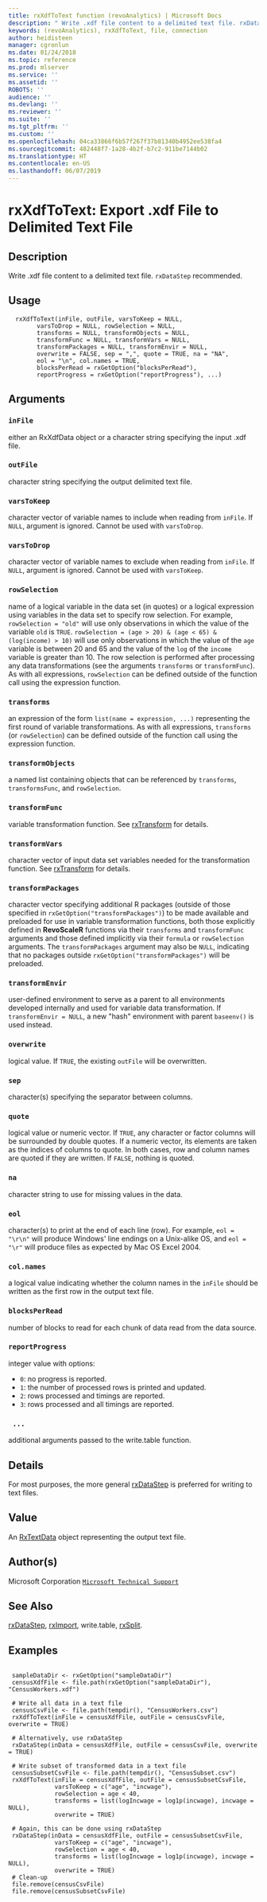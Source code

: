 ```yaml
---
title: rxXdfToText function (revoAnalytics) | Microsoft Docs
description: " Write .xdf file content to a delimited text file. rxDataStep recommended. "
keywords: (revoAnalytics), rxXdfToText, file, connection
author: heidisteen
manager: cgronlun
ms.date: 01/24/2018
ms.topic: reference
ms.prod: mlserver
ms.service: ''
ms.assetid: ''
ROBOTS: ''
audience: ''
ms.devlang: ''
ms.reviewer: ''
ms.suite: ''
ms.tgt_pltfrm: ''
ms.custom: ''
ms.openlocfilehash: 04ca33866f6b57f267f37b81340b4952ee538fa4
ms.sourcegitcommit: 482448f7-1a28-4b2f-b7c2-911be7144b02
ms.translationtype: HT
ms.contentlocale: en-US
ms.lasthandoff: 06/07/2019
---
```

 # <a name="rxxdftotext-export-xdf-file-to-delimited-text-file"></a>rxXdfToText: Export .xdf File to Delimited Text File 
 ## <a name="description"></a>Description

Write .xdf file content to a delimited text file. `rxDataStep` recommended.


 ## <a name="usage"></a>Usage

```   
  rxXdfToText(inFile, outFile, varsToKeep = NULL, 
        varsToDrop = NULL, rowSelection = NULL, 
        transforms = NULL, transformObjects = NULL,
        transformFunc = NULL, transformVars = NULL,  
        transformPackages = NULL, transformEnvir = NULL, 
        overwrite = FALSE, sep = ",", quote = TRUE, na = "NA", 
        eol = "\n", col.names = TRUE,
        blocksPerRead = rxGetOption("blocksPerRead"),
        reportProgress = rxGetOption("reportProgress"), ...) 

```

 ## <a name="arguments"></a>Arguments



 ### `inFile`
 either an RxXdfData object or a character string specifying the input .xdf file. 



 ### `outFile`
 character string specifying the output delimited text file. 



 ### `varsToKeep`
 character vector of variable names to include when reading from `inFile`. If `NULL`, argument is ignored. Cannot be used with `varsToDrop`. 



 ### `varsToDrop`
 character vector of variable names to exclude when reading from `inFile`. If `NULL`, argument is ignored. Cannot be used with `varsToKeep`. 



 ### `rowSelection`
 name of a logical variable in the data set (in quotes) or a logical expression using variables in the data set to specify row selection.  For example, `rowSelection = "old"` will use only observations in which the value of the variable `old` is `TRUE`.  `rowSelection = (age > 20) & (age < 65) & (log(income) > 10)` will use only observations in which the value of the `age` variable is between 20 and 65 and the value of the `log` of the `income` variable is greater than 10.  The row selection is performed after processing any data transformations  (see the arguments `transforms` or `transformFunc`). As with all expressions, `rowSelection` can be defined outside of the function  call using the expression function. 



 ### `transforms`
 an expression of the form `list(name = expression, ...)` representing the first round of variable transformations. As with all expressions, `transforms` (or `rowSelection`)  can be defined outside of the function call using the expression function. 



 ### `transformObjects`
 a named list containing objects that can be referenced by `transforms`, `transformsFunc`, and `rowSelection`. 



 ### `transformFunc`
 variable transformation function. See [rxTransform](rxTransform.md) for details. 



 ### `transformVars`
 character vector of input data set variables needed for the transformation function. See [rxTransform](rxTransform.md) for details. 



 ### `transformPackages`
 character vector specifying additional R packages (outside of those specified in `rxGetOption("transformPackages")`) to be made available and  preloaded for use in variable transformation functions, both those explicitly defined in **RevoScaleR** functions via their `transforms` and `transformFunc` arguments and those  defined implicitly via their `formula` or `rowSelection` arguments.  The `transformPackages` argument may also be `NULL`,  indicating that no packages outside `rxGetOption("transformPackages")` will be preloaded. 



 ### `transformEnvir`
 user-defined environment to serve as a parent to  all environments developed internally and used for variable data transformation. If `transformEnvir = NULL`, a new "hash" environment with parent `baseenv()` is used instead. 



 ### `overwrite`
 logical value. If `TRUE`, the existing `outFile` will be overwritten. 



 ### `sep`
 character(s) specifying the separator between columns. 



 ### `quote`
 logical value or numeric vector. If `TRUE`, any character or factor columns will be surrounded by double quotes. If a numeric vector, its elements are taken as the indices of columns to quote. In both cases, row and column names are quoted if they are written. If `FALSE`, nothing is quoted. 



 ### `na`
 character string to use for missing values in the data. 



 ### `eol`
 character(s) to print at the end of each line (row). For example, `eol = "\r\n"` will produce Windows' line endings on a Unix-alike OS, and `eol = "\r"` will produce files as expected by Mac OS Excel 2004. 



 ### `col.names`
 a logical value indicating whether the column names in the `inFile` should be written as the first row in the output text file. 



 ### `blocksPerRead`
 number of blocks to read for each chunk of data read from the data source. 



 ### `reportProgress`
 integer value with options:  
*   `0`: no progress is reported. 
*   `1`: the number of processed rows is printed and updated. 
*   `2`: rows processed and timings are reported. 
*   `3`: rows processed and all timings are reported. 




 ### ` ...`
 additional arguments passed to the write.table function. 



 ## <a name="details"></a>Details

For most purposes, the more general [rxDataStep](rxDataStep.md) is preferred for writing to text files.


 ## <a name="value"></a>Value

An [RxTextData](RxTextData.md) object representing the output text file.


 ## <a name="authors"></a>Author(s)
 Microsoft Corporation [`Microsoft Technical Support`](https://go.microsoft.com/fwlink/?LinkID=698556&clcid=0x409)


 ## <a name="see-also"></a>See Also

[rxDataStep](rxDataStep.md), [rxImport](rxImport.md), write.table, [rxSplit](rxSplitXdf.md).

 ## <a name="examples"></a>Examples

 ```

  sampleDataDir <- rxGetOption("sampleDataDir")
  censusXdfFile <- file.path(rxGetOption("sampleDataDir"), "CensusWorkers.xdf")

  # Write all data in a text file
  censusCsvFile <- file.path(tempdir(), "CensusWorkers.csv")
  rxXdfToText(inFile = censusXdfFile, outFile = censusCsvFile, overwrite = TRUE)

  # Alternatively, use rxDataStep
  rxDataStep(inData = censusXdfFile, outFile = censusCsvFile, overwrite = TRUE)

  # Write subset of transformed data in a text file
  censusSubsetCsvFile <- file.path(tempdir(), "CensusSubset.csv")
  rxXdfToText(inFile = censusXdfFile, outFile = censusSubsetCsvFile,
              varsToKeep = c("age", "incwage"),
              rowSelection = age < 40,
              transforms = list(logIncwage = log1p(incwage), incwage = NULL),
              overwrite = TRUE)

  # Again, this can be done using rxDataStep
  rxDataStep(inData = censusXdfFile, outFile = censusSubsetCsvFile,
              varsToKeep = c("age", "incwage"),
              rowSelection = age < 40,
              transforms = list(logIncwage = log1p(incwage), incwage = NULL),
              overwrite = TRUE)
  # Clean-up
  file.remove(censusCsvFile)
  file.remove(censusSubsetCsvFile)          
```



